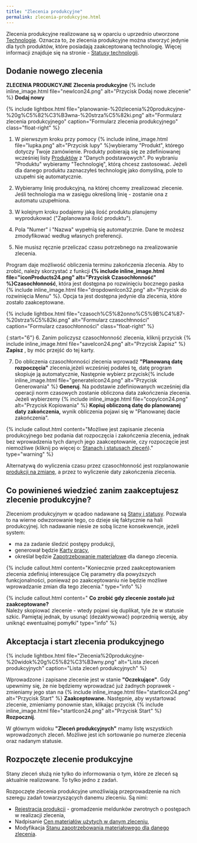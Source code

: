 ```yaml
---
title: "Zlecenia produkcyjne"
permalink: zlecenia-produkcyjne.html 
---
```

Zlecenia produkcyjne realizowane są w oparciu o uprzednio utworzone [Technologie](/technologie-szczegoly). Oznacza to, że zlecenia produkcyjne można stworzyć jedynie dla tych produktów, które posiadają zaakceptowaną technologię. Więcej informacji znajduje się na stronie  - [Statusy technologii](/statusy-technologii).
  
## Dodanie nowego zlecenia  

**ZLECENIA PRODUKCYJNE  Zlecenia produkcyjne** {% include inline_image.html file="newIcon24.png" alt="Przycisk Dodaj nowe zlecenie" %} **Dodaj nowy**

{% include lightbox.html file="planowanie-%20zlecenia%20produkcyjne-%20g%C5%82%C3%B3wna-%20strza%C5%82ki.png" alt="Formularz zlecenia produkcyjnego" caption="Formularz zlecenia produkcyjnego" class="float-right" %}

1. W pierwszym kroku przy pomocy {% include inline_image.html file="lupka.png" alt="Przycisk lupy" %}wybieramy "Produkt", którego dotyczy Twoje zamówienie. Produkty pobierają się ze zdefiniowanej wcześniej listy [Produktów](/produkty) z "Danych podstawowych". Po wybraniu "Produktu" wybieramy "Technologię", którą chcesz zastosować. Jeżeli dla danego produktu zaznaczyłeś technologię jako domyślną, pole to uzupełni się automatycznie.  
  
2. Wybieramy linię produkcyjną, na której chcemy zrealizować zlecenie. Jeśli technologia ma w zasięgu określoną linię - zostanie ona z automatu uzupełniona.
  
3. W kolejnym kroku podajemy jaką ilość produktu planujemy wyprodukować ("Zaplanowana ilość produktu").  
  
4. Pola "Numer" i "Nazwa" wypełnią się automatycznie. Dane te możesz zmodyfikować według własnych preferencji.  
  
5. Nie musisz ręcznie przeliczać czasu potrzebnego na zrealizowanie zlecenia. 

    
Program daje możliwość obliczenia terminu zakończenia zlecenia. Aby to zrobić, należy skorzystać z funkcji **{% include inline_image.html file="iconProducts24.png" alt="Przycisk Czasochłonność" %}Czasochłonność**, która jest dostępna po rozwinięciu bocznego paska {% include inline_image.html file="dropdownIcon32.png" alt="Przycisk do rozwinięcia Menu" %}. Opcja ta jest dostępna jedynie dla zlecenia, które zostało zaakceptowane.  

{% include lightbox.html file="czasoch%C5%82onno%C5%9B%C4%87-%20strza%C5%82ki.png" alt="Formularz czasochłnności" caption="Formularz czasochłonności" class="float-right" %}

{:start="6"} 
6. Zanim policzysz czasochłonność zlecenia, kliknij przycisk {% include inline_image.html file="saveIcon24.png" alt="Przycisk Zapisz" %}  **Zapisz** , by móc przejść do tej karty.  

  
7. Do obliczenia czasochłonności zlecenia wprowadź **"Planowaną datę rozpoczęcia"** zlecenia,jeżeli wcześniej podałeś tę, datę program skopiuje ją automatycznie, Następnie wybierz przycisk{% include inline_image.html file="generateIcon24.png" alt="Przycisk Generowania" %}  **Generuj**. Na podstawie zdefiniowanych wcześniej dla operacji norm czasowych zostanie obliczona data zakończenia zlecenia. Jeżeli wybierzemy {% include inline_image.html file="copyIcon24.png" alt="Przycisk Kopiowania" %} **Kopiuj obliczoną datę do planowanej daty zakończenia,** wynik obliczenia pojawi się w "Planowanej dacie zakończenia". 

{% include callout.html content="Możliwe jest zapisanie zlecenia produkcyjnego bez podania dat rozpoczęcia i zakończenia zlecenia, jednak bez wprowadzenia tych danych jego zaakceptowanie, czy rozpoczęcie jest niemożliwe (kliknij po więcej o: [Stanach i statusach zleceń](/stany-i-statusy-zlecen))." type="warning" %} 

Alternatywą do wyliczenia czasu przez czasochłonność jest rozplanowanie [produkcji na zmianę](/produkcja-na-zmiane), a przez to wyliczenie daty zakończenia zlecenia.

## Co powinieneś wiedzieć zanim zaakceptujesz zlecenie produkcyjne?
  
Zleceniom produkcyjnym w qcadoo nadawane są [Stany i statusy](/stany-i-statusy-zlecen). Pozwala to na wierne odwzorowanie tego, co dzieje się faktycznie na hali produkcyjnej. Ich nadawanie niesie ze sobą liczne konsekwencje, jeżeli system:  

- ma za zadanie śledzić postępy produkcji,
- generował będzie [Karty pracy](/karty-pracy),
- określał będzie [Zapotrzebowanie materiałowe](/zapotrzebowanie-materialowe) dla danego zlecenia.

{% include callout.html content="Koniecznie przed zaakceptowaniem zlecenia zdefiniuj interesujące Cię parametry dla powyższych funkcjonalności, ponieważ po zaakceptowaniu nie będzie możliwe wprowadzanie zmian dla tego zlecenia." type="info" %} 

{% include callout.html content="
 **Co zrobić gdy zlecenie zostało już zaakceptowane?** <br>
Należy skopiować zlecenie - wtedy pojawi się duplikat, tyle że w statusie szkic. Pamiętaj jednak, by usunąć (dezaktywować) poprzednią wersję, aby uniknąć ewentualnej pomyłki" type="info" %} 

## Akceptacja i start zlecenia produkcyjnego

{% include lightbox.html file="Zlecenia%20produkcyjne-%20widok%20g%C5%82%C3%B3wny.png" alt="Lista zleceń produkcyjnych" caption="Lista zleceń produkcyjnych" %}
  

Wprowadzone i zapisane zlecenie jest w stanie **"Oczekujące"**. Gdy upewnimy się, że nie będziemy wprowadzać już żadnych poprawek - zmieniamy jego stan na {% include inline_image.html file="startIcon24.png" alt="Przycisk Start" %} **Zaakceptowane.** Następnie, aby wystartować zlecenie, zmieniamy ponownie stan, klikając przycisk {% include inline_image.html file="startIcon24.png" alt="Przycisk Start" %} **Rozpocznij**.

W głównym widoku **"Zleceń produkcyjnych"** mamy listę wszystkich wprowadzonych zleceń. Możliwe jest ich sortowanie po numerze zlecenia oraz nadanym statusie.

## Rozpoczęte zlecenie produkcyjne

Stany zleceń służą nie tylko do informowania o tym, które ze zleceń są aktualnie realizowane. To tylko jedno z zadań.

Rozpoczęte zlecenia produkcyjne umożliwiają przeprowadzenie na nich szeregu zadań towarzyszących danemu zleceniu. Są nimi:


- [Rejestracja produkcji](/rejestracja) - gromadzenie meldunków zwrotnych o postępach w realizacji zlecenia,
- Nadpisanie [Cen materiałów użytych w danym zleceniu](/ceny-materialow-dla-zlecenia),
- Modyfikacja [Stanu zapotrzebowania materiałowego dla danego zlecenia](/zmiana-stanu-zapotrzebowania).
